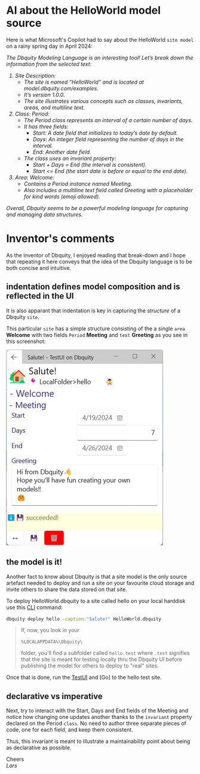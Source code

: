 # AI about the HelloWorld model source

Here is what Microsoft's Copilot had to say about the HelloWorld `site model` on a rainy spring day in April 2024:

<i>
The Dbquity Modeling Language is an interesting tool! Let’s break down the information from the selected text:

1. Site Description:
    - The site is named “HelloWorld” and is located at model.dbquity.com/examples.
    - It’s version 1.0.0.
    - The site illustrates various concepts such as classes, invariants, areas, and multiline text.
2. Class: Period:
    - The Period class represents an interval of a certain number of days.
    - It has three fields:
        - Start: A date field that initializes to today’s date by default.
        - Days: An integer field representing the number of days in the interval.
        - End: Another date field.
    - The class uses an invariant property:
        - Start + Days = End (the interval is consistent).
        - Start <= End (the start date is before or equal to the end date).
3. Area: Welcome:
    - Contains a Period instance named Meeting.
    - Also includes a multiline text field called Greeting with a placeholder for kind words (emoji allowed).

Overall, Dbquity seems to be a powerful modeling language for capturing and managing data structures.
</i>

# Inventor's comments

As the inventor of Dbquity, I enjoyed reading that break-down and I hope that repeating it here conveys that the idea of the Dbquity language is to be both concise and intuitive.

## indentation defines model composition and is reflected in the UI 
It is also apparant that indentation is key in capturing the *structure* of a Dbquity `site`.

This particular `site` has a simple structure consisting of the a single `area` **Welcome** with two fields `Period` **Meeting** and `text` **Greeting** as you see in this screenshot:

![](HelloWorld.PNG)

## the model is it!
Another fact to know about Dbquity is that a site model is the only source artefact needed to deploy and run a site on your favourite cloud storage and invite others to share the data stored on that site.

To deploy HelloWorld.dbquity to a site called hello on  your local harddisk use this [CLI](https://model.dbquity.com/#command-line-interface-cli) command:

```bat
dbquity deploy hello -caption:"Salute!" HelloWorld.dbquity
```
> If, now, you look in your
> ```
> %LOCALAPPDATA%\Dbquity\
> ```
> folder, you'll find a subfolder called `hello.test` where `.test` signifies that the site is meant for testing locally thru the Dbquity UI before publishing the model for others to deploy to "real" sites.

Once that is done, run the [TestUI](https://model.dbquity.com/#test-ui) and [Go] to the hello test site.

## declarative vs imperative
Next, try to interact with the Start, Days and End fields of the Meeting and notice how changing one updates another thanks to the `invariant` property declared on the Period `class`. No need to author three separate pieces of code, one for each field, and keep them consistent.

Thus, this invariant is meant to illustrate a maintainability point about being as declarative as possible.

Cheers  
*Lars*